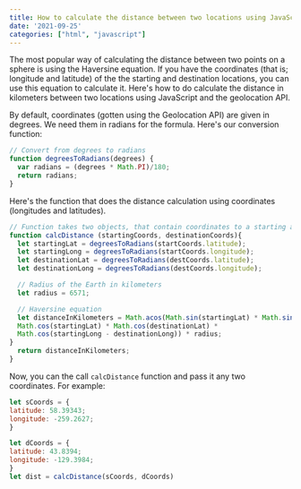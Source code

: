 ```yaml
---
title: How to calculate the distance between two locations using JavaScript
date: '2021-09-25'
categories: ["html", "javascript"]
---
```


The most popular way of calculating the distance between two points on a 
sphere is using the Haversine equation. 
If you have the coordinates (that is; longitude and latitude) of the the starting and 
destination locations, you can use this equation to calculate it. 
Here's how to do calculate the distance in kilometers between two locations using 
JavaScript and the geolocation API. 

By default, coordinates (gotten using the Geolocation API) are given in degrees. 
We need them in radians for the formula. Here's our conversion function: 

```js
// Convert from degrees to radians
function degreesToRadians(degrees) {
  var radians = (degrees * Math.PI)/180;
  return radians;
}
```

Here's the function that does the distance calculation using coordinates (longitudes and latitudes).

```js
// Function takes two objects, that contain coordinates to a starting and destination location.
function calcDistance (startingCoords, destinationCoords){
  let startingLat = degreesToRadians(startCoords.latitude);
  let startingLong = degreesToRadians(startCoords.longitude);
  let destinationLat = degreesToRadians(destCoords.latitude);
  let destinationLong = degreesToRadians(destCoords.longitude);

  // Radius of the Earth in kilometers
  let radius = 6571;

  // Haversine equation
  let distanceInKilometers = Math.acos(Math.sin(startingLat) * Math.sin(destinationLat) +
  Math.cos(startingLat) * Math.cos(destinationLat) *
  Math.cos(startingLong - destinationLong)) * radius;
}
  return distanceInKilometers;
}
```

Now, you can the call `calcDistance` function and pass it any two coordinates. 
For example:

```js
let sCoords = {
latitude: 58.39343;
longitude: -259.2627;
}

let dCoords = {
latitude: 43.8394;
longitude: -129.3984;
}
let dist = calcDistance(sCoords, dCoords)
```
